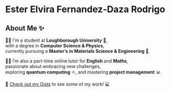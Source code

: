 # Ester Elvira Fernandez-Daza Rodrigo
## About Me ✨

👩‍🎓 I'm a student at **Loughborough University** 🏴,  
with a degree in **Computer Science & Physics**,  
currently pursuing a **Master’s in Materials Science & Engineering** 🔬.  

🧑‍🏫 I’m also a part-time online tutor for **English** and **Maths**,  
passionate about embracing new challenges,  
exploring **quantum computing** ⚛️, and mastering **project management** 📊.  

🔎 [Check out my Gists](https://github.com/esterfdezdaza) to see some of my work! 💻
